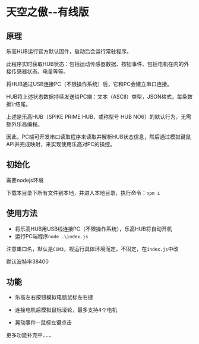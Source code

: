# 天空之傲--有线版

## 原理

乐高HUB运行官方默认固件，启动后会运行常驻程序。

此程序实时获取HUB状态：包括运动传感器数据、按钮事件、包括电机在内的外接传感器状态、电量等等。

将HUB通过USB连接PC（不限操作系统）后，它和PC会建立串口连接。

HUB将上述状态数据持续发送给PC端：文本（ASCII）类型，JSON格式，每条数据\r结尾。

上述是乐高HUB（SPIKE PRIME HUB，或称型号 HUB NO6）的默认行为，无需额外乐高编程。

因此，PC端可开发串口读取程序来读取并解析HUB状态信息，然后通过模拟键鼠API并完成映射，来实现使用乐高对PC的操控。

## 初始化

需要nodejs环境

下载本目录下所有文件到本地，并进入本地目录，执行命令：`npm i`

## 使用方法
- 将乐高HUB用USB线连接PC（不限操作系统），乐高HUB将自动开机
- 运行PC端程序`node .\index.js`

注意串口名，默认是`COM3`，视运行具体环境而定，不固定，在`index.js`中改

默认波特率38400

## 功能

- 乐高左右按钮模拟电脑鼠标左右键

- 连接电机后模拟鼠标滚轮，最多支持4个电机

- 晃动事件--鼠标左键点击

更多功能补充中......
